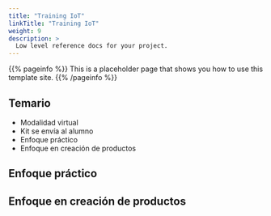 ```yaml
---
title: "Training IoT"
linkTitle: "Training IoT"
weight: 9
description: >
  Low level reference docs for your project.
---
```


{{% pageinfo %}}
This is a placeholder page that shows you how to use this template site.
{{% /pageinfo %}}

## Temario

* Modalidad virtual
* Kit se envía al alumno
* Enfoque práctico
* Enfoque en creación de productos

## Enfoque práctico

## Enfoque en creación de productos
